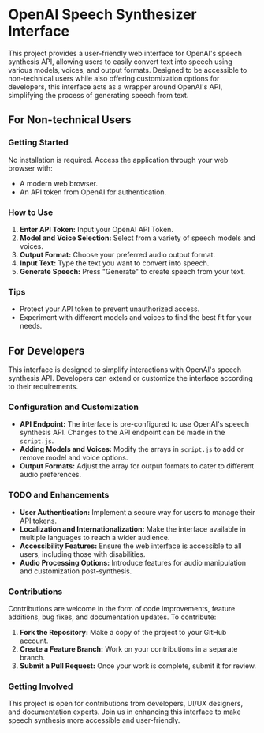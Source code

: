 
# OpenAI Speech Synthesizer Interface

This project provides a user-friendly web interface for OpenAI's speech synthesis API, allowing users to easily convert text into speech using various models, voices, and output formats. Designed to be accessible to non-technical users while also offering customization options for developers, this interface acts as a wrapper around OpenAI's API, simplifying the process of generating speech from text.

## For Non-technical Users

### Getting Started

No installation is required. Access the application through your web browser with:

- A modern web browser.
- An API token from OpenAI for authentication.

### How to Use

1. **Enter API Token:** Input your OpenAI API Token.
2. **Model and Voice Selection:** Select from a variety of speech models and voices.
3. **Output Format:** Choose your preferred audio output format.
4. **Input Text:** Type the text you want to convert into speech.
5. **Generate Speech:** Press "Generate" to create speech from your text.

### Tips

- Protect your API token to prevent unauthorized access.
- Experiment with different models and voices to find the best fit for your needs.

## For Developers

This interface is designed to simplify interactions with OpenAI's speech synthesis API. Developers can extend or customize the interface according to their requirements.

### Configuration and Customization

- **API Endpoint:** The interface is pre-configured to use OpenAI's speech synthesis API. Changes to the API endpoint can be made in the `script.js`.
- **Adding Models and Voices:** Modify the arrays in `script.js` to add or remove model and voice options.
- **Output Formats:** Adjust the array for output formats to cater to different audio preferences.

### TODO and Enhancements

- **User Authentication:** Implement a secure way for users to manage their API tokens.
- **Localization and Internationalization:** Make the interface available in multiple languages to reach a wider audience.
- **Accessibility Features:** Ensure the web interface is accessible to all users, including those with disabilities.
- **Audio Processing Options:** Introduce features for audio manipulation and customization post-synthesis.

### Contributions

Contributions are welcome in the form of code improvements, feature additions, bug fixes, and documentation updates. To contribute:

1. **Fork the Repository:** Make a copy of the project to your GitHub account.
2. **Create a Feature Branch:** Work on your contributions in a separate branch.
3. **Submit a Pull Request:** Once your work is complete, submit it for review.

### Getting Involved

This project is open for contributions from developers, UI/UX designers, and documentation experts. Join us in enhancing this interface to make speech synthesis more accessible and user-friendly.